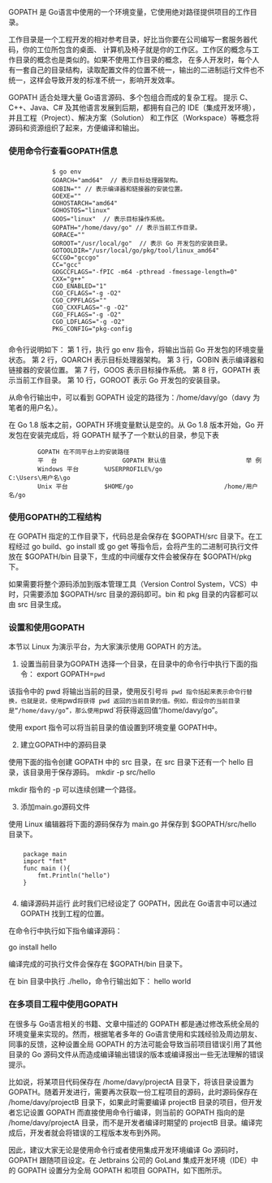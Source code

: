 GOPATH 是 Go语言中使用的一个环境变量，它使用绝对路径提供项目的工作目录。

工作目录是一个工程开发的相对参考目录，好比当你要在公司编写一套服务器代码，你的工位所包含的桌面、
计算机及椅子就是你的工作区。工作区的概念与工作目录的概念也是类似的。如果不使用工作目录的概念，
在多人开发时，每个人有一套自己的目录结构，读取配置文件的位置不统一，输出的二进制运行文件也不统一，这样会导致开发的标准不统一，影响开发效率。

GOPATH 适合处理大量 Go语言源码、多个包组合而成的复杂工程。
提示
C、C++、Java、C# 及其他语言发展到后期，都拥有自己的 IDE（集成开发环境），并且工程（Project）、解决方案（Solution）
和工作区（Workspace）等概念将源码和资源组织了起来，方便编译和输出。

### 使用命令行查看GOPATH信息

###
                $ go env
                GOARCH="amd64"  // 表示目标处理器架构。
                GOBIN="" // 表示编译器和链接器的安装位置。
                GOEXE=""
                GOHOSTARCH="amd64"
                GOHOSTOS="linux"  
                GOOS="linux"  // 表示目标操作系统。
                GOPATH="/home/davy/go" // 表示当前工作目录。
                GORACE=""
                GOROOT="/usr/local/go"  // 表示 Go 开发包的安装目录。
                GOTOOLDIR="/usr/local/go/pkg/tool/linux_amd64"
                GCCGO="gccgo"
                CC="gcc"
                GOGCCFLAGS="-fPIC -m64 -pthread -fmessage-length=0"
                CXX="g++"
                CGO_ENABLED="1"
                CGO_CFLAGS="-g -O2"
                CGO_CPPFLAGS=""
                CGO_CXXFLAGS="-g -O2"
                CGO_FFLAGS="-g -O2"
                CGO_LDFLAGS="-g -O2"
                PKG_CONFIG="pkg-config
###

命令行说明如下：
    第 1 行，执行 go env 指令，将输出当前 Go 开发包的环境变量状态。
    第 2 行，GOARCH 表示目标处理器架构。
    第 3 行，GOBIN 表示编译器和链接器的安装位置。
    第 7 行，GOOS 表示目标操作系统。
    第 8 行，GOPATH 表示当前工作目录。
    第 10 行，GOROOT 表示 Go 开发包的安装目录。

从命令行输出中，可以看到 GOPATH 设定的路径为：/home/davy/go（davy 为笔者的用户名）。

在 Go 1.8 版本之前，GOPATH 环境变量默认是空的。从 Go 1.8 版本开始，Go 开发包在安装完成后，将 GOPATH 赋予了一个默认的目录，参见下表

            GOPATH 在不同平台上的安装路径
            平  台	              GOPATH 默认值	                  举 例
            Windows 平台	     %USERPROFILE%/go	               C:\Users\用户名\go
            Unix 平台	         $HOME/go	                      /home/用户名/go


### 使用GOPATH的工程结构

在 GOPATH 指定的工作目录下，代码总是会保存在 $GOPATH/src 目录下。在工程经过 go build、go install 或 go get 等指令后，会将产生的二进制可执行文件放在 $GOPATH/bin 目录下，生成的中间缓存文件会被保存在 $GOPATH/pkg 下。

如果需要将整个源码添加到版本管理工具（Version Control System，VCS）中时，只需要添加 $GOPATH/src 目录的源码即可。bin 和 pkg 目录的内容都可以由 src 目录生成。

### 设置和使用GOPATH

本节以 Linux 为演示平台，为大家演示使用 GOPATH 的方法。
1) 设置当前目录为GOPATH
选择一个目录，在目录中的命令行中执行下面的指令：
export GOPATH=`pwd`

该指令中的 pwd 将输出当前的目录，使用反引号`将 pwd 指令括起来表示命令行替换，也就是说，使用`pwd`将获得 pwd 返回的当前目录的值。例如，假设你的当前目录是“/home/davy/go”，那么使用`pwd`将获得返回值“/home/davy/go”。

使用 export 指令可以将当前目录的值设置到环境变量 GOPATH中。

2) 建立GOPATH中的源码目录

使用下面的指令创建 GOPATH 中的 src 目录，在 src 目录下还有一个 hello 目录，该目录用于保存源码。
mkdir -p src/hello

mkdir 指令的 -p 可以连续创建一个路径。

3) 添加main.go源码文件

使用 Linux 编辑器将下面的源码保存为 main.go 并保存到 $GOPATH/src/hello 目录下。

###
        package main 
        import "fmt"
        func main (){
            fmt.Println("hello")
        }
###

4) 编译源码并运行
此时我们已经设定了 GOPATH，因此在 Go语言中可以通过 GOPATH 找到工程的位置。

在命令行中执行如下指令编译源码：

go install hello

编译完成的可执行文件会保存在 $GOPATH/bin 目录下。

在 bin 目录中执行 ./hello，命令行输出如下：
hello world

### 在多项目工程中使用GOPATH

在很多与 Go语言相关的书籍、文章中描述的 GOPATH 都是通过修改系统全局的环境变量来实现的。然而，根据笔者多年的 Go语言使用和实践经验及周边朋友、同事的反馈，这种设置全局 GOPATH 的方法可能会导致当前项目错误引用了其他目录的 Go 源码文件从而造成编译输出错误的版本或编译报出一些无法理解的错误提示。

比如说，将某项目代码保存在 /home/davy/projectA 目录下，将该目录设置为 GOPATH。随着开发进行，需要再次获取一份工程项目的源码，此时源码保存在 /home/davy/projectB 目录下，如果此时需要编译 projectB 目录的项目，但开发者忘记设置 GOPATH 而直接使用命令行编译，则当前的 GOPATH 指向的是 /home/davy/projectA 目录，而不是开发者编译时期望的 projectB 目录。编译完成后，开发者就会将错误的工程版本发布到外网。

因此，建议大家无论是使用命令行或者使用集成开发环境编译 Go 源码时，GOPATH 跟随项目设定。在 Jetbrains 公司的 GoLand 集成开发环境（IDE）中的 GOPATH 设置分为全局 GOPATH 和项目 GOPATH，如下图所示。

